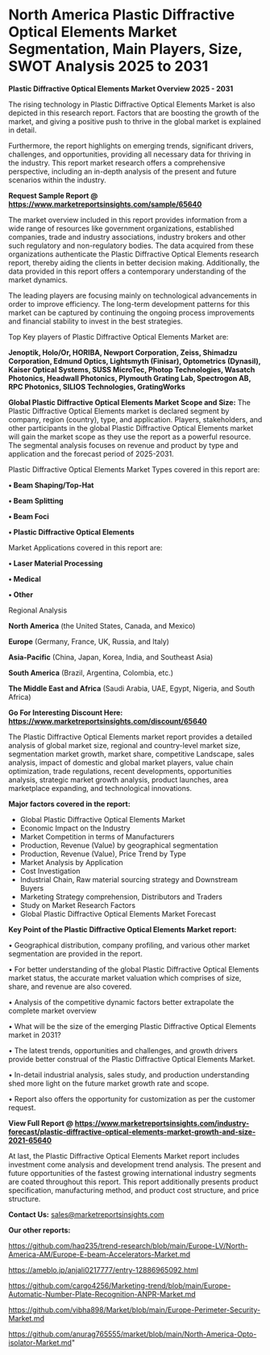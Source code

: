 # North America Plastic Diffractive Optical Elements Market Segmentation, Main Players, Size, SWOT Analysis 2025 to 2031

<Strong> Plastic Diffractive Optical Elements Market Overview 2025 - 2031</strong>

The rising technology in Plastic Diffractive Optical Elements Market is also depicted in this research report. Factors that are boosting the growth of the market, and giving a positive push to thrive in the global market is explained in detail.

Furthermore, the report highlights on emerging trends, significant drivers, challenges, and opportunities, providing all necessary data for thriving in the industry. This report market research offers a comprehensive perspective, including an in-depth analysis of the present and future scenarios within the industry.

<strong>Request Sample Report @ <a href=https://www.marketreportsinsights.com/sample/65640>https://www.marketreportsinsights.com/sample/65640</a></strong>

The market overview included in this report provides information from a wide range of resources like government organizations, established companies, trade and industry associations, industry brokers and other such regulatory and non-regulatory bodies. The data acquired from these organizations authenticate the Plastic Diffractive Optical Elements research report, thereby aiding the clients in better decision making. Additionally, the data provided in this report offers a contemporary understanding of the market dynamics.

The leading players are focusing mainly on technological advancements in order to improve efficiency. The long-term development patterns for this market can be captured by continuing the ongoing process improvements and financial stability to invest in the best strategies.

Top Key players of Plastic Diffractive Optical Elements Market are:

<strong>Jenoptik, Holo/Or, HORIBA, Newport Corporation, Zeiss, Shimadzu Corporation, Edmund Optics, Lightsmyth (Finisar), Optometrics (Dynasil), Kaiser Optical Systems, SUSS MicroTec, Photop Technologies, Wasatch Photonics, Headwall Photonics, Plymouth Grating Lab, Spectrogon AB, RPC Photonics, SILIOS Technologies, GratingWorks</strong>

<strong><b>Global Plastic Diffractive Optical Elements Market Scope and Size:</b></strong>
The Plastic Diffractive Optical Elements market is declared segment by company, region (country), type, and application. Players, stakeholders, and other participants in the global Plastic Diffractive Optical Elements market will gain the market scope as they use the report as a powerful resource. The segmental analysis focuses on revenue and product by type and application and the forecast period of 2025-2031.

Plastic Diffractive Optical Elements Market Types covered in this report are:

<strong>• Beam Shaping/Top-Hat

• Beam Splitting

• Beam Foci

• Plastic Diffractive Optical Elements</strong>

Market Applications covered in this report are:

<strong>• Laser Material Processing

• Medical

• Other</strong> 

Regional Analysis

<strong>North America</strong> (the United States, Canada, and Mexico)

<strong>Europe</strong> (Germany, France, UK, Russia, and Italy)

<strong>Asia-Pacific</strong> (China, Japan, Korea, India, and Southeast Asia)

<strong>South America</strong> (Brazil, Argentina, Colombia, etc.)

<strong>The Middle East and Africa</strong> (Saudi Arabia, UAE, Egypt, Nigeria, and South Africa)

<strong>Go For Interesting Discount Here: <a href=https://www.marketreportsinsights.com/discount/65640>https://www.marketreportsinsights.com/discount/65640</a></strong>

The Plastic Diffractive Optical Elements market report provides a detailed analysis of global market size, regional and country-level market size, segmentation market growth, market share, competitive Landscape, sales analysis, impact of domestic and global market players, value chain optimization, trade regulations, recent developments, opportunities analysis, strategic market growth analysis, product launches, area marketplace expanding, and technological innovations.

<strong><b>Major factors covered in the report:</b></strong>
<ul>
  <li>Global Plastic Diffractive Optical Elements Market </li>
  <li>Economic Impact on the Industry</li>
  <li>Market Competition in terms of Manufacturers</li>
  <li>Production, Revenue (Value) by geographical segmentation</li>
  <li>Production, Revenue (Value), Price Trend by Type</li>
  <li>Market Analysis by Application</li>
  <li>Cost Investigation</li>
  <li>Industrial Chain, Raw material sourcing strategy and Downstream Buyers</li>
  <li>Marketing Strategy comprehension, Distributors and Traders</li>
  <li>Study on Market Research Factors</li>
  <li>Global Plastic Diffractive Optical Elements Market Forecast</li>
</ul>

<strong><b>Key Point of the Plastic Diffractive Optical Elements Market report:</b></strong>

• Geographical distribution, company profiling, and various other market segmentation are provided in the report.

• For better understanding of the global Plastic Diffractive Optical Elements market status, the accurate market valuation which comprises of size, share, and revenue are also covered.

• Analysis of the competitive dynamic factors better extrapolate the complete market overview

• What will be the size of the emerging Plastic Diffractive Optical Elements market in 2031?

• The latest trends, opportunities and challenges, and growth drivers provide better construal of the Plastic Diffractive Optical Elements Market.

• In-detail industrial analysis, sales study, and production understanding shed more light on the future market growth rate and scope.

• Report also offers the opportunity for customization as per the customer request.

<strong><b>View Full Report @ <a href=https://www.marketreportsinsights.com/industry-forecast/plastic-diffractive-optical-elements-market-growth-and-size-2021-65640>https://www.marketreportsinsights.com/industry-forecast/plastic-diffractive-optical-elements-market-growth-and-size-2021-65640</a></b></strong>


At last, the Plastic Diffractive Optical Elements Market report includes investment come analysis and development trend analysis. The present and future opportunities of the fastest growing international industry segments are coated throughout this report. This report additionally presents product specification, manufacturing method, and product cost structure, and price structure.

<strong>Contact Us:</strong>
sales@marketreportsinsights.com

<strong>Our other reports:</strong>

<a href=https://github.com/haq235/trend-research/blob/main/Europe-LV/North-America-AM/Europe-E-beam-Accelerators-Market.md>https://github.com/haq235/trend-research/blob/main/Europe-LV/North-America-AM/Europe-E-beam-Accelerators-Market.md</a>

<a href=https://ameblo.jp/anjali0217777/entry-12886965092.html>https://ameblo.jp/anjali0217777/entry-12886965092.html</a>

<a href=https://github.com/cargo4256/Marketing-trend/blob/main/Europe-Automatic-Number-Plate-Recognition-ANPR-Market.md>https://github.com/cargo4256/Marketing-trend/blob/main/Europe-Automatic-Number-Plate-Recognition-ANPR-Market.md</a>

<a href=https://github.com/vibha898/Market/blob/main/Europe-Perimeter-Security-Market.md>https://github.com/vibha898/Market/blob/main/Europe-Perimeter-Security-Market.md</a>

<a href=https://github.com/anurag765555/market/blob/main/North-America-Opto-isolator-Market.md>https://github.com/anurag765555/market/blob/main/North-America-Opto-isolator-Market.md</a>"
